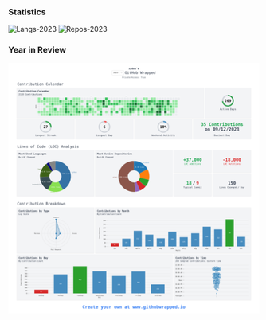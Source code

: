 ### Statistics

![Langs-2023](https://api.githubtrends.io/user/svg/zydou/langs?time_range=one_year&include_private=True&loc_metric=changed&theme=classic)
![Repos-2023](https://api.githubtrends.io/user/svg/zydou/repos?time_range=one_year&include_private=True&group=private&loc_metric=changed&theme=classic)

### Year in Review
![GitHub-Wrapped-2023](images/github-wrapped/github-wrapped-2023.png)
